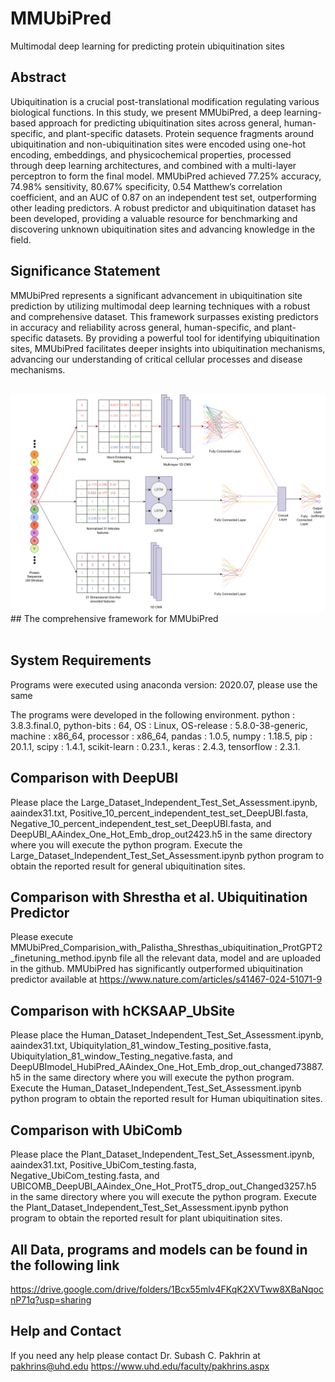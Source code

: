 # MMUbiPred
Multimodal deep learning for predicting protein ubiquitination sites

## Abstract
Ubiquitination is a crucial post-translational modification regulating various biological functions. In this study, we present MMUbiPred, a deep learning-based approach for predicting ubiquitination sites across general, human-specific, and plant-specific datasets. Protein sequence fragments around ubiquitination and non-ubiquitination sites were encoded using one-hot encoding, embeddings, and physicochemical properties, processed through deep learning architectures, and combined with a multi-layer perceptron to form the final model. MMUbiPred achieved 77.25% accuracy, 74.98% sensitivity, 80.67% specificity, 0.54 Matthew’s correlation coefficient, and an AUC of 0.87 on an independent test set, outperforming other leading predictors. A robust predictor and ubiquitination dataset has been developed, providing a valuable resource for benchmarking and discovering unknown ubiquitination sites and advancing knowledge in the field.

## Significance Statement
MMUbiPred represents a significant advancement in ubiquitination site prediction by utilizing multimodal deep learning techniques with a robust and comprehensive dataset. This framework surpasses existing predictors in accuracy and reliability across general, human-specific, and plant-specific datasets. By providing a powerful tool for identifying ubiquitination sites, MMUbiPred facilitates deeper insights into ubiquitination mechanisms, advancing our understanding of critical cellular processes and disease mechanisms.

<br>
<img max-width = 100% alt="image" src="https://github.com/PakhrinLab/MMUbiPred/blob/main/UBIQUITINATION_Draft_1_Colored.png">
## The comprehensive framework for MMUbiPred
<br>
<br>

## System Requirements
Programs were executed using anaconda version: 2020.07, please use the same

The programs were developed in the following environment. python : 3.8.3.final.0, python-bits : 64, OS : Linux, OS-release : 5.8.0-38-generic, machine : x86_64, processor : x86_64, pandas : 1.0.5, numpy : 1.18.5, pip : 20.1.1, scipy : 1.4.1, scikit-learn : 0.23.1., keras : 2.4.3, tensorflow : 2.3.1.

## Comparison with DeepUBI
Please place the Large_Dataset_Independent_Test_Set_Assessment.ipynb, aaindex31.txt, Positive_10_percent_independent_test_set_DeepUBI.fasta, Negative_10_percent_independent_test_set_DeepUBI.fasta, and DeepUBI_AAindex_One_Hot_Emb_drop_out2423.h5 in the same directory where you will execute the python program. Execute the Large_Dataset_Independent_Test_Set_Assessment.ipynb python program to obtain the reported result for general ubiquitination sites.

## Comparison with Shrestha et al. Ubiquitination Predictor
Please execute MMUbiPred_Comparision_with_Palistha_Shresthas_ubiquitination_ProtGPT2_finetuning_method.ipynb file all the relevant data, model and are uploaded in the github. MMUbiPred has significantly outperformed ubiquitination predictor available at https://www.nature.com/articles/s41467-024-51071-9

## Comparison with hCKSAAP_UbSite 
Please place the Human_Dataset_Independent_Test_Set_Assessment.ipynb, aaindex31.txt, Ubiquitylation_81_window_Testing_positive.fasta, Ubiquitylation_81_window_Testing_negative.fasta, and DeepUBImodel_HubiPred_AAindex_One_Hot_Emb_drop_out_changed73887.h5 in the same directory where you will execute the python program. Execute the Human_Dataset_Independent_Test_Set_Assessment.ipynb python program to obtain the reported result for Human ubiquitination sites.

## Comparison with UbiComb
Please place the Plant_Dataset_Independent_Test_Set_Assessment.ipynb, aaindex31.txt, Positive_UbiCom_testing.fasta, Negative_UbiCom_testing.fasta, and UBICOMB_DeepUBI_AAindex_One_Hot_ProtT5_drop_out_Changed3257.h5 in the same directory where you will execute the python program. Execute the Plant_Dataset_Independent_Test_Set_Assessment.ipynb python program to obtain the reported result for plant ubiquitination sites.

## All Data, programs and models can be found in the following link
https://drive.google.com/drive/folders/1Bcx55mlv4FKqK2XVTww8XBaNqocnP71q?usp=sharing

## Help and Contact
If you need any help please contact Dr. Subash C. Pakhrin at pakhrins@uhd.edu
https://www.uhd.edu/faculty/pakhrins.aspx
